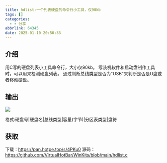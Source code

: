 ```yaml
---
title: hdlist:一个列表硬盘的命令行小工具，仅90kb
tags: []
categories:
  - - 分享
abbrlink: 64345
date: 2025-01-10 20:50:33
---
```


## 介绍

用C写的硬盘列表小工具命令行，大小仅90kb。
写装机软件和启动盘制作工具时，可以用来检测硬盘列表。
通过判断总线类型是否为"USB"来判断是否是U盘或者移动硬盘。

## 输出
 ![](https://p1.hotpe.top/i/p/1/678113c851e5b.png) 

格式:硬盘号|硬盘名|总线类型|容量(字节)|分区表类型|盘符


## 获取
下载：https://pan.hotpe.top/s/4PKu0
源码：https://github.com/VirtualHotBar/WinKits/blob/main/hdlist.c

